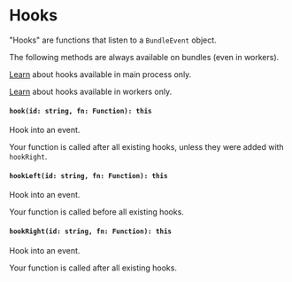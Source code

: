 # Hooks

"Hooks" are functions that listen to a `BundleEvent` object.

The following methods are always available on bundles (even in workers).

[Learn](./fs.md#hooks) about hooks available in main process only.

[Learn](./workers.md#hooks) about hooks available in workers only.

#### `hook(id: string, fn: Function): this`

Hook into an event.

Your function is called after all existing hooks, unless they were added with `hookRight`.

#### `hookLeft(id: string, fn: Function): this`

Hook into an event.

Your function is called before all existing hooks.

#### `hookRight(id: string, fn: Function): this`

Hook into an event.

Your function is called after all existing hooks.
